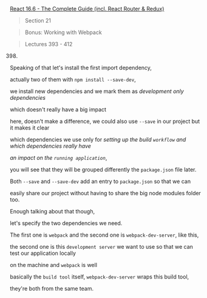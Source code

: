 [React 16.6 - The Complete Guide (incl. React Router & Redux)](https://www.udemy.com/react-the-complete-guide-incl-redux/)

> Section 21

> Bonus: Working with Webpack

> Lectures 393 - 412

398.
Speaking of that let's install the first import dependency,

actually two of them with `npm install --save-dev`,

we install new dependencies and we mark them as *development only dependencies*

which doesn't really have a big impact

here, doesn't make a difference, we could also use `--save` in our project but it makes it clear

which dependencies we use only for *setting up the build `workflow` and which dependencies really have*

*an impact on the `running application`*,

you will see that they will be grouped differently the `package.json` file later.

Both `--save` and `--save-dev` add an entry to `package.json` so that we can

easily share our project without having to share the big node modules folder too.

Enough talking about that though,

let's specify the two dependencies we need.

The first one is `webpack` and the second one is `webpack-dev-server`, like this,

the second one is this `development server` we want to use so that we can test our application locally

on the machine and `webpack` is well

basically the `build tool` itself, `webpack-dev-server` wraps this build tool,

they're both from the same team.